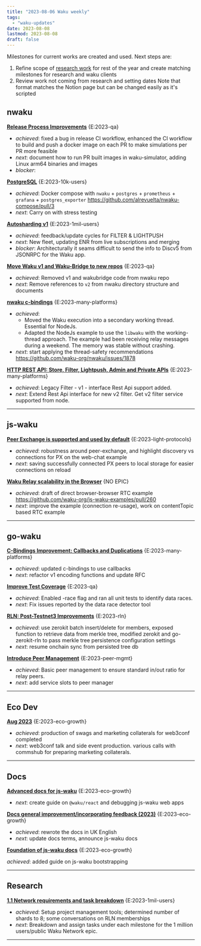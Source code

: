 ```yaml
---
title: "2023-08-06 Waku weekly"
tags:
  - "waku-updates"
date: 2023-08-08
lastmod: 2023-08-08
draft: false
---
```


Milestones for current works are created and used. Next steps are:
1) Refine scope of [research work](https://github.com/waku-org/research/issues/3) for rest of the year and create matching milestones for research and waku clients
2) Review work not coming from research and setting dates
Note that format matches the Notion page but can be changed easily as it's scripted


## nwaku

**[Release Process Improvements](https://github.com/waku-org/nwaku/issues/1889)** {E:2023-qa}

- _achieved_: fixed a bug in release CI workflow, enhanced the CI workflow to build and push a docker image on each PR to make simulations per PR more feasible
- _next_: document how to run PR built images in waku-simulator, adding Linux arm64 binaries and images
- _blocker_: 

**[PostgreSQL](https://github.com/waku-org/nwaku/issues/1888)** {E:2023-10k-users}

- _achieved_: Docker compose with `nwaku` + `postgres` + `prometheus` + `grafana` + `postgres_exporter` https://github.com/alrevuelta/nwaku-compose/pull/3
- _next_: Carry on with stress testing

**[Autosharding v1](https://github.com/waku-org/nwaku/issues/1846)** {E:2023-1mil-users}

- _achieved_: feedback/update cycles for FILTER & LIGHTPUSH
- _next_: New fleet, updating ENR from live subscriptions and merging
- _blocker_: Architecturally it seams difficult to send the info to Discv5 from JSONRPC for the Waku app.

**[Move Waku v1 and Waku-Bridge to new repos](https://github.com/waku-org/nwaku/issues/1767)** {E:2023-qa}

- _achieved_: Removed v1 and wakubridge code from nwaku repo
- _next_: Remove references to `v2` from nwaku directory structure and documents

**[nwaku c-bindings](https://github.com/waku-org/nwaku/issues/1332)** {E:2023-many-platforms}

- _achieved_:
  - Moved the Waku execution into a secondary working thread. Essential for NodeJs.
  - Adapted the NodeJs example to use the `libwaku` with the working-thread approach. The example had been receiving relay messages during a weekend. The memory was stable without crashing. 
- _next_: start applying the thread-safety recommendations https://github.com/waku-org/nwaku/issues/1878

**[HTTP REST API: Store, Filter, Lightpush, Admin and Private APIs](https://github.com/waku-org/nwaku/issues/1076)** {E:2023-many-platforms}

- _achieved_: Legacy Filter - v1 - interface Rest Api support added.
- _next_: Extend Rest Api interface for new v2 filter. Get v2 filter service supported from node.

---
## js-waku

**[Peer Exchange is supported and used by default](https://github.com/waku-org/js-waku/issues/1429)** {E:2023-light-protocols}

- _achieved_: robustness around peer-exchange, and highlight discovery vs connections for PX on the web-chat example
- _next_: saving successfully connected PX peers to local storage for easier connections on reload

**[Waku Relay scalability in the Browser](https://github.com/waku-org/js-waku/issues/905)** {NO EPIC}

- _achieved_: draft of direct browser-browser RTC example https://github.com/waku-org/js-waku-examples/pull/260 
- _next_: improve the example (connection re-usage), work on contentTopic based RTC example

---
## go-waku

**[C-Bindings Improvement: Callbacks and Duplications](https://github.com/waku-org/go-waku/issues/629)** {E:2023-many-platforms}

- _achieved_: updated c-bindings to use callbacks
- _next_: refactor v1 encoding functions and update RFC

**[Improve Test Coverage](https://github.com/waku-org/go-waku/issues/620)** {E:2023-qa}

- _achieved_: Enabled -race flag and ran all unit tests to identify data races.
- _next_: Fix issues reported by the data race detector tool

**[RLN: Post-Testnet3 Improvements](https://github.com/waku-org/go-waku/issues/605)** {E:2023-rln}

- _achieved_: use zerokit batch insert/delete for members, exposed function to retrieve data from merkle tree, modified zerokit and go-zerokit-rln to pass merkle tree persistence configuration settings
- _next_: resume onchain sync from persisted tree db

**[Introduce Peer Management](https://github.com/waku-org/go-waku/issues/594)** {E:2023-peer-mgmt}

- _achieved_: Basic peer management to ensure standard in/out ratio for relay peers.
- _next_:  add service slots to peer manager

---
## Eco Dev

**[Aug 2023](https://github.com/waku-org/internal-waku-outreach/issues/103)** {E:2023-eco-growth}

- _achieved_: production of swags and marketing collaterals for web3conf completed
- _next_: web3conf talk and side event production. various calls with commshub for preparing marketing collaterals.

---
## Docs

**[Advanced docs for js-waku](https://github.com/waku-org/docs.waku.org/issues/104)** {E:2023-eco-growth}

- _next_: create guide on `@waku/react` and debugging js-waku web apps

**[Docs general improvement/incorporating feedback (2023)](https://github.com/waku-org/docs.waku.org/issues/102)** {E:2023-eco-growth}

- _achieved_: rewrote the docs in UK English
- _next_: update docs terms, announce js-waku docs

**[Foundation of js-waku docs](https://github.com/waku-org/docs.waku.org/issues/101)** {E:2023-eco-growth}

_achieved_: added guide on js-waku bootstrapping

---
## Research

**[1.1 Network requirements and task breakdown](https://github.com/waku-org/research/issues/6)** {E:2023-1mil-users}

- _achieved_: Setup project management tools; determined number of shards to 8; some conversations on RLN memberships
- _next_: Breakdown and assign tasks under each milestone for the 1 million users/public Waku Network epic.

---